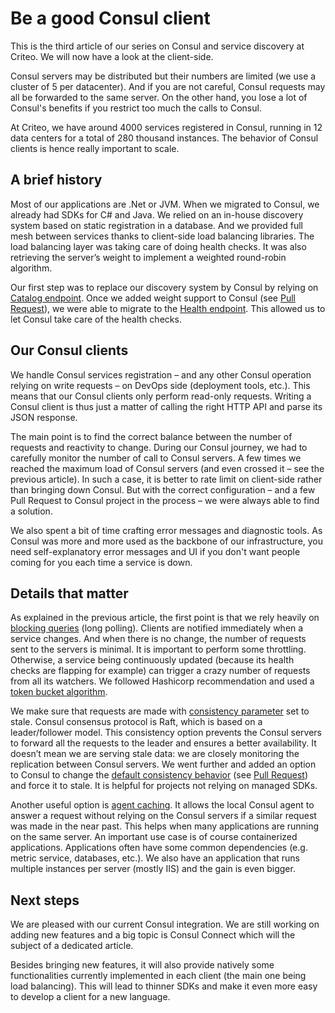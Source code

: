 # Be a good Consul client

This is the third article of our series on Consul and service discovery at Criteo. We will now have a look at the client-side.

Consul servers may be distributed but their numbers are limited (we use a cluster of 5 per datacenter). And if you are not careful, Consul requests may all be forwarded to the same server. On the other hand, you lose a lot of Consul's benefits if you restrict too much the calls to Consul.

At Criteo, we have around 4000 services registered in Consul, running in 12 data centers for a total of 280 thousand instances. The behavior of Consul clients is hence really important to scale.

## A brief history

Most of our applications are .Net or JVM. When we migrated to Consul, we already had SDKs for C# and Java. We relied on an in-house discovery system based on static registration in a database. And we provided full mesh between services thanks to client-side load balancing libraries. The load balancing layer was taking care of doing health checks. It was also retrieving the server’s weight to implement a weighted round-robin algorithm.

Our first step was to replace our discovery system by Consul by relying on [Catalog endpoint](https://www.consul.io/api/catalog.html). Once we added weight support to Consul (see [Pull Request](https://github.com/hashicorp/consul/pull/4468)), we were able to migrate to the [Health endpoint](https://www.consul.io/api/health.html). This allowed us to let Consul take care of the health checks.

## Our Consul clients

We handle Consul services registration – and any other Consul operation relying on write requests – on DevOps side (deployment tools, etc.). This means that our Consul clients only perform read-only requests. Writing a Consul client is thus just a matter of calling the right HTTP API and parse its JSON response.

The main point is to find the correct balance between the number of requests and reactivity to change. During our Consul journey, we had to carefully monitor the number of call to Consul servers. A few times we reached the maximum load of Consul servers (and even crossed it – see the previous article). In such a case, it is better to rate limit on client-side rather than bringing down Consul. But with the correct configuration – and a few Pull Request to Consul project in the process – we were always able to find a solution.

We also spent a bit of time crafting error messages and diagnostic tools. As Consul was more and more used as the backbone of our infrastructure, you need self-explanatory error messages and UI if you don't want people coming for you each time a service is down.

## Details that matter

As explained in the previous article, the first point is that we rely heavily on [blocking queries](https://www.consul.io/api/features/blocking.html) (long polling). Clients are notified immediately when a service changes. And when there is no change, the number of requests sent to the servers is minimal. It is important to perform some throttling. Otherwise, a service being continuously updated (because its health checks are flapping for example) can trigger a crazy number of requests from all its watchers. We followed Hashicorp recommendation and used a [token bucket algorithm](https://en.wikipedia.org/wiki/Token_bucket).

We make sure that requests are made with [consistency parameter](https://www.consul.io/api/features/consistency.html) set to stale. Consul consensus protocol is Raft, which is based on a leader/follower model. This consistency option prevents the Consul servers to forward all the requests to the leader and ensures a better availability. It doesn’t mean we are serving stale data: we are closely monitoring the replication between Consul servers. We went further and added an option to Consul to change the [default consistency behavior](https://www.consul.io/docs/agent/options.html#discovery_max_stale) (see [Pull Request](https://github.com/hashicorp/consul/pull/3920)) and force it to stale. It is helpful for projects not relying on managed SDKs.

Another useful option is [agent caching](https://www.consul.io/api/features/caching.html). It allows the local Consul agent to answer a request without relying on the Consul servers if a similar request was made in the near past. This helps when many applications are running on the same server. An important use case is of course containerized applications. Applications often have some common dependencies (e.g. metric service, databases, etc.). We also have an application that runs multiple instances per server (mostly IIS) and the gain is even bigger.

## Next steps

We are pleased with our current Consul integration. We are still working on adding new features and a big topic is Consul Connect which will the subject of a dedicated article.

Besides bringing new features, it will also provide natively some functionalities currently implemented in each client (the main one being load balancing). This will lead to thinner SDKs and make it even more easy to develop a client for a new language.